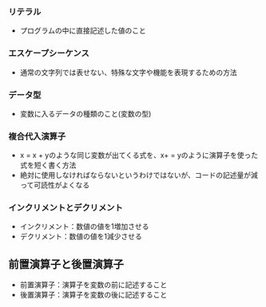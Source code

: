 ### リテラル
- プログラムの中に直接記述した値のこと

### エスケープシーケンス
- 通常の文字列では表せない、特殊な文字や機能を表現するための方法

### データ型
- 変数に入るデータの種類のこと(変数の型)

### 複合代入演算子
- x = x + yのような同じ変数が出てくる式を、x+ = yのように演算子を使った式を短く書く方法
- 絶対に使用しなければならないというわけではないが、コードの記述量が減って可読性がよくなる

### インクリメントとデクリメント
- インクリメント：数値の値を1増加させる
- デクリメント：数値の値を1減少させる

## 前置演算子と後置演算子
- 前置演算子：演算子を変数の前に記述すること
- 後置演算子：演算子を変数の後に記述すること